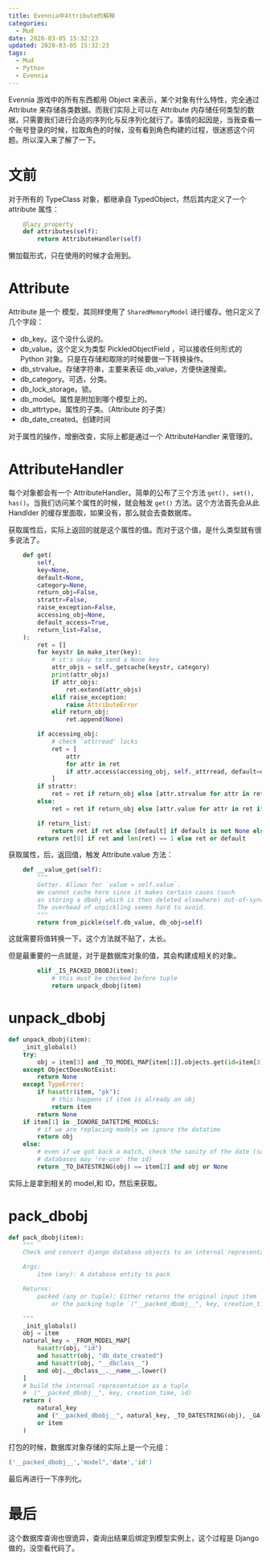 ```yaml
---
title: Evennia中Attribute的解释
categories:
  - Mud
date: 2020-03-05 15:32:23
updated: 2020-03-05 15:32:23
tags: 
  - Mud
  - Python
  - Evennia
---
```


Evennia 游戏中的所有东西都用 Object 来表示，某个对象有什么特性，完全通过 Attribute 来存储各类数据。而我们实际上可以在 Attribute 内存储任何类型的数据，只需要我们进行合适的序列化与反序列化就行了。事情的起因是，当我查看一个账号登录的时候，拉取角色的时候，没有看到角色构建的过程，很迷惑这个问题。所以深入来了解了一下。

<!--more-->

# 文前

对于所有的 TypeClass 对象，都继承自 TypedObject，然后其内定义了一个 attribute 属性：

```python
    @lazy_property
    def attributes(self):
        return AttributeHandler(self)

```

懒加载形式，只在使用的时候才会用到。



# Attribute

Attribute 是一个 模型，其同样使用了 `SharedMemoryModel` 进行缓存。他只定义了几个字段：

- db_key。这个没什么说的。
- db_value。这个定义为类型 PickledObjectField ，可以接收任何形式的 Python 对象。只是在存储和取除的时候要做一下转换操作。
- db_strvalue。存储字符串，主要来表征 db_value，方便快速搜索。
- db_category。可选，分类。
- db_lock_storage。锁。
- db_model。属性是附加到哪个模型上的。
- db_attrtype。属性的子类。（Attribute 的子类）
- db_date_created。创建时间

对于属性的操作，增删改查，实际上都是通过一个 AttributeHandler 来管理的。



# AttributeHandler

每个对象都会有一个 AttributeHandler。简单的公布了三个方法 `get(), set(), has()`。当我们访问某个属性的时候，就会触发 `get()` 方法。这个方法首先会从此 Handlder 的缓存里面取，如果没有，那么就会去查数据库。

获取属性后，实际上返回的就是这个属性的值。而对于这个值，是什么类型就有很多说法了。

```python
    def get(
        self,
        key=None,
        default=None,
        category=None,
        return_obj=False,
        strattr=False,
        raise_exception=False,
        accessing_obj=None,
        default_access=True,
        return_list=False,
    ):
        ret = []
        for keystr in make_iter(key):
            # it's okay to send a None key
            attr_objs = self._getcache(keystr, category)
            print(attr_objs)
            if attr_objs:
                ret.extend(attr_objs)
            elif raise_exception:
                raise AttributeError
            elif return_obj:
                ret.append(None)

        if accessing_obj:
            # check 'attrread' locks
            ret = [
                attr
                for attr in ret
                if attr.access(accessing_obj, self._attrread, default=default_access)
            ]
        if strattr:
            ret = ret if return_obj else [attr.strvalue for attr in ret if attr]
        else:
            ret = ret if return_obj else [attr.value for attr in ret if attr]

        if return_list:
            return ret if ret else [default] if default is not None else []
        return ret[0] if ret and len(ret) == 1 else ret or default

```



获取属性，后，返回值，触发 Attribute.value 方法：

```python
    def __value_get(self):
        """
        Getter. Allows for `value = self.value`.
        We cannot cache here since it makes certain cases (such
        as storing a dbobj which is then deleted elsewhere) out-of-sync.
        The overhead of unpickling seems hard to avoid.
        """
        return from_pickle(self.db_value, db_obj=self)

```

这就需要将值转换一下。这个方法就不贴了，太长。

但是最重要的一点就是，对于是数据库对象的值，其会构建成相关的对象。

```python
        elif _IS_PACKED_DBOBJ(item):
            # this must be checked before tuple
            return unpack_dbobj(item)

```

# unpack_dbobj

```python
def unpack_dbobj(item):
    _init_globals()
    try:
        obj = item[3] and _TO_MODEL_MAP[item[1]].objects.get(id=item[3])
    except ObjectDoesNotExist:
        return None
    except TypeError:
        if hasattr(item, "pk"):
            # this happens if item is already an obj
            return item
        return None
    if item[1] in _IGNORE_DATETIME_MODELS:
        # if we are replacing models we ignore the datatime
        return obj
    else:
        # even if we got back a match, check the sanity of the date (some
        # databases may 're-use' the id)
        return _TO_DATESTRING(obj) == item[2] and obj or None


```

实际上是拿到相关的 model,和 ID，然后来获取。

# pack_dbobj

```python
def pack_dbobj(item):
    """
    Check and convert django database objects to an internal representation.

    Args:
        item (any): A database entity to pack

    Returns:
        packed (any or tuple): Either returns the original input item
            or the packing tuple `("__packed_dbobj__", key, creation_time, id)`.

    """
    _init_globals()
    obj = item
    natural_key = _FROM_MODEL_MAP[
        hasattr(obj, "id")
        and hasattr(obj, "db_date_created")
        and hasattr(obj, "__dbclass__")
        and obj.__dbclass__.__name__.lower()
    ]
    # build the internal representation as a tuple
    #  ("__packed_dbobj__", key, creation_time, id)
    return (
        natural_key
        and ("__packed_dbobj__", natural_key, _TO_DATESTRING(obj), _GA(obj, "id"))
        or item
    )

```

打包的时候，数据库对象存储的实际上是一个元组：

```python
('__packed_dbobj__','model",'date','id')
```



最后再进行一下序列化。



# 最后

这个数据库查询也很诡异，查询出结果后绑定到模型实例上，这个过程是 Django 做的，没空看代码了。